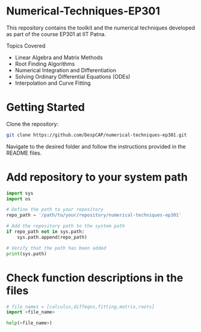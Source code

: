 # Numerical-Techniques-EP301
This repository contains the toolkit and the numerical techniques developed as part of the course EP301 at IIT Patna.  

Topics Covered
- Linear Algebra and Matrix Methods
- Root Finding Algorithms 
- Numerical Integration and Differentiation
- Solving Ordinary Differential Equations (ODEs)
- Interpolation and Curve Fitting

# Getting Started 
Clone the repository:
```bash
git clone https://github.com/DespCAP/numerical-techniques-ep301.git
```
Navigate to the desired folder and follow the instructions provided in the README files.

# Add repository to your system path
```python
import sys
import os

# Define the path to your repository
repo_path = '/path/to/your/repository/numerical-techniques-ep301'

# Add the repository path to the system path
if repo_path not in sys.path:
    sys.path.append(repo_path)

# Verify that the path has been added
print(sys.path)
```

# Check function descriptions in the files
```python
# file_names = [calculus,diffeqns,fitting,matrix,roots]
import <file_name>

help(<file_name>)
```
